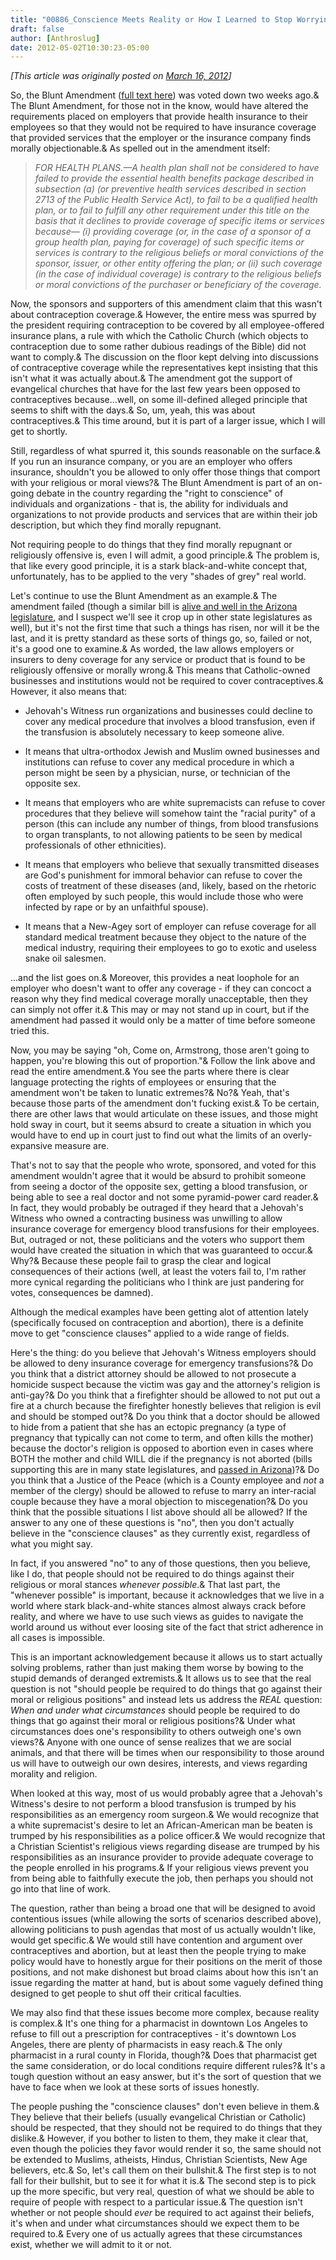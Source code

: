 ```yaml
---
title: "00886_Conscience Meets Reality or How I Learned to Stop Worrying About Other Peoples Sex Lives"
draft: false
author: [Anthroslug]
date: 2012-05-02T10:30:23-05:00
---
```


_[This article was originally posted on [March 16, 2012](http://www.anthroslug.blogspot.com/2012/03/conscience-meets-reality-or-how-i.html)]_

So, the Blunt Amendment ([full text here](http://blunt.senate.gov/public/_cache/files/12ca4c96-d98c-4b37-920a-cdb15edb24d4/S.%201813%20Amendment.pdf)) was voted down two weeks ago.&  The Blunt Amendment, for those not in the know, would have altered the requirements placed on employers that provide health insurance to their employees so that they would not be required to have insurance coverage that provided services that the employer or the insurance company finds morally objectionable.&  As spelled out in the amendment itself:
> _FOR HEALTH PLANS.—A health plan shall not be considered to have failed to provide the essential health benefits package described in subsection (a) (or preventive health services described in section 2713 of the Public Health Service Act), to fail to be a qualified health plan, or to fail to fulfill any other requirement under this title on the basis that it declines to provide coverage of specific items or services because— (i) providing coverage (or, in the case of a sponsor of a group health plan, paying for coverage) of such specific items or services is contrary to the religious beliefs or moral convictions of the sponsor, issuer, or other entity offering the plan; or (ii) such coverage (in the case of individual coverage) is contrary to the religious beliefs or moral convictions of the purchaser or beneficiary of the coverage._

Now, the sponsors and supporters of this amendment claim that this wasn't about contraception coverage.&  However, the entire mess was spurred by the president requiring contraception to be covered by all employee-offered insurance plans, a rule with which the Catholic Church (which objects to contraception due to some rather dubious readings of the Bible) did not want to comply.&  The discussion on the floor kept delving into discussions of contraceptive coverage while the representatives kept insisting that this isn't what it was actually about.&  The amendment got the support of evangelical churches that have for the last few years been opposed to contraceptives because...well, on some ill-defined alleged principle that seems to shift with the days.&  So, um, yeah, this was about contraceptives.&  This time around, but it is part of a larger issue, which I will get to shortly.

Still, regardless of what spurred it, this sounds reasonable on the surface.&  If you run an insurance company, or you are an employer who offers insurance, shouldn't you be allowed to only offer those things that comport with your religious or moral views?&  The Blunt Amendment is part of an on-going debate in the country regarding the "right to conscience" of individuals and organizations - that is, the ability for individuals and organizations to not provide products and services that are within their job description, but which they find morally repugnant.

Not requiring people to do things that they find morally repugnant or religiously offensive is, even I will admit, a good principle.&  The problem is, that like every good principle, it is a stark black-and-white concept that, unfortunately, has to be applied to the very "shades of grey" real world.

Let's continue to use the Blunt Amendment as an example.&  The amendment failed (though a similar bill is [alive and well in the Arizona legislature](http://www.statepress.com/2012/03/12/senate-judiciary-committee-endorses-controversial-contraceptive-bill/), and I suspect we'll see it crop up in other state legislatures as well), but it's not the first time that such a things has risen, nor will it be the last, and it is pretty standard as these sorts of things go, so, failed or not, it's a good one to examine.&  As worded, the law allows employers or insurers to deny coverage for any service or product that is found to be religiously offensive or morally wrong.&  This means that Catholic-owned businesses and institutions would not be required to cover contraceptives.&  However, it also means that:

- Jehovah's Witness run organizations and businesses could decline to cover any medical procedure that involves a blood transfusion, even if the transfusion is absolutely necessary to keep someone alive.

- It means that ultra-orthodox Jewish and Muslim owned businesses and institutions can refuse to cover any medical procedure in which a person might be seen by a physician, nurse, or technician of the opposite sex.

- It means that employers who are white supremacists can refuse to cover procedures that they believe will somehow taint the "racial purity" of a person (this can include any number of things, from blood transfusions to organ transplants, to not allowing patients to be seen by medical professionals of other ethnicities).

- It means that employers who believe that sexually transmitted diseases are God's punishment for immoral behavior can refuse to cover the costs of treatment of these diseases (and, likely, based on the rhetoric often employed by such people, this would include those who were infected by rape or by an unfaithful spouse).

- It means that a New-Agey sort of employer can refuse coverage for all standard medical treatment because they object to the nature of the medical industry, requiring their employees to go to exotic and useless snake oil salesmen.

...and the list goes on.&  Moreover, this provides a neat loophole for an employer who doesn't want to offer any coverage - if they can concoct a reason why they find medical coverage morally unacceptable, then they can simply not offer it.&  This may or may not stand up in court, but if the amendment had passed it would only be a matter of time before someone tried this.

Now, you may be saying "oh, Come on, Armstrong, those aren't going to happen, you're blowing this out of proportion."&  Follow the link above and read the entire amendment.&  You see the parts where there is clear language protecting the rights of employees or ensuring that the amendment won't be taken to lunatic extremes?&  No?&  Yeah, that's because those parts of the amendment don't fucking exist.&  To be certain, there are other laws that would articulate on these issues, and those might hold sway in court, but it seems absurd to create a situation in which you would have to end up in court just to find out what the limits of an overly-expansive measure are.

That's not to say that the people who wrote, sponsored, and voted for this amendment wouldn't agree that it would be absurd to prohibit someone from seeing a doctor of the opposite sex, getting a blood transfusion, or being able to see a real doctor and not some pyramid-power card reader.&  In fact, they would probably be outraged if they heard that a Jehovah's Witness who owned a contracting business was unwilling to allow insurance coverage for emergency blood transfusions for their employees. But, outraged or not, these politicians and the voters who support them would have created the situation in which that was guaranteed to occur.&  Why?&  Because these people fail to grasp the clear and logical consequences of their actions (well, at least the voters fail to, I'm rather more cynical regarding the politicians who I think are just pandering for votes, consequences be damned).

Although the medical examples have been getting alot of attention lately (specifically focused on contraception and abortion), there is a definite move to get "conscience clauses" applied to a wide range of fields.

Here's the thing: do you believe that Jehovah's Witness employers should be allowed to deny insurance coverage for emergency transfusions?&  Do you think that a district attorney should be allowed to not prosecute a homicide suspect because the victim was gay and the attorney's religion is anti-gay?&  Do you think that a firefighter should be allowed to not put out a fire at a church because the firefighter honestly believes that religion is evil and should be stomped out?&  Do you think that a doctor should be allowed to hide from a patient that she has an ectopic pregnancy (a type of pregnancy that typically can not come to term, and often kills the mother) because the doctor's religion is opposed to abortion even in cases where BOTH the mother and child WILL die if the pregnancy is not aborted (bills supporting this are in many state legislatures, and [passed in Arizona](http://www.addictinginfo.org/2012/03/07/arizona-senate-passes-bill-allowing-doctors-to-not-inform-women-of-prenatal-issues-to-prevent-abortions/))?&  Do you think that a Justice of the Peace (which is a County employee and _not_ a member of the clergy) should be allowed to refuse to marry an inter-racial couple because they have a moral objection to miscegenation?&  Do you think that the possible situations I list above should all be allowed? If the answer to any one of these questions is "no", then you don't actually believe in the "conscience clauses" as they currently exist, regardless of what you might say.

In fact, if you answered "no" to any of those questions, then you believe, like I do, that people should not be required to do things against their religious or moral stances _whenever possible_.&  That last part, the "whenever possible" is important, because it acknowledges that we live in a world where stark black-and-white stances almost always crack before reality, and where we have to use such views as guides to navigate the world around us without ever loosing site of the fact that strict adherence in all cases is impossible.

This is an important acknowledgement because it allows us to start actually solving problems, rather than just making them worse by bowing to the stupid demands of deranged extremists.&  It allows us to see that the real question is not "should people be required to do things that go against their moral or religious positions" and instead lets us address the _REAL_ question: _When and under what circumstances_ should people be required to do things that go against their moral or religious positions?&  Under what circumstances does one's responsibility to others outweigh one's own views?&  Anyone with one ounce of sense realizes that we are social animals, and that there will be times when our responsibility to those around us will have to outweigh our own desires, interests, and views regarding morality and religion.

When looked at this way, most of us would probably agree that a Jehovah's Witness's desire to not perform a blood transfusion is trumped by his responsibilities as an emergency room surgeon.&  We would recognize that a white supremacist's desire to let an African-American man be beaten is trumped by his responsibilities as a police officer.&  We would recognize that a Christian Scientist's religious views regarding disease are trumped by his responsibilities as an insurance provider to provide adequate coverage to the people enrolled in his programs.&  If your religious views prevent you from being able to faithfully execute the job, then perhaps you should not go into that line of work.

The question, rather than being a broad one that will be designed to avoid contentious issues (while allowing the sorts of scenarios described above), allowing politicians to push agendas that most of us actually wouldn't like, would get specific.&  We would still have contention and argument over contraceptives and abortion, but at least then the people trying to make policy would have to honestly argue for their positions on the merit of those positions, and not make dishonest but broad claims about how this isn't an issue regarding the matter at hand, but is about some vaguely defined thing designed to get people to shut off their critical faculties.

We may also find that these issues become more complex, because reality is complex.&  It's one thing for a pharmacist in downtown Los Angeles to refuse to fill out a prescription for contraceptives - it's downtown Los Angeles, there are plenty of pharmacists in easy reach.&  The only pharmacist in a rural county in Florida, though?&  Does that pharmacist get the same consideration, or do local conditions require different rules?&  It's a tough question without an easy answer, but it's the sort of question that we have to face when we look at these sorts of issues honestly.

The people pushing the "conscience clauses" don't even believe in them.&  They believe that their beliefs (usually evangelical Christian or Catholic) should be respected, that they should not be required to do things that they dislike.&  However, if you bother to listen to them, they make it clear that, even though the policies they favor would render it so, the same should not be extended to Muslims, atheists, Hindus, Christian Scientists, New Age believers, etc.&  So, let's call them on their bullshit.&  The first step is to not fall for their bullshit, but to see it for what it is.&  The second step is to pick up the more specific, but very real, question of what we should be able to require of people with respect to a particular issue.&  The question isn't whether or not people should _ever_ be required to act against their beliefs, it's when and under what circumstances should we expect them to be required to.&  Every one of us actually agrees that these circumstances exist, whether we will admit to it or not.